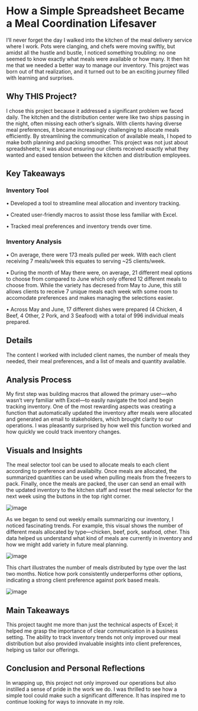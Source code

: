 # **How a Simple Spreadsheet Became a Meal Coordination Lifesaver**

I’ll never forget the day I walked into the kitchen of the meal delivery service where I work. Pots were clanging, and chefs were moving swiftly, but amidst all the hustle and bustle, I noticed something troubling: no one seemed to know exactly what meals were available or how many. It then hit me that we needed a better way to manage our inventory. This project was born out of that realization, and it turned out to be an exciting journey filled with learning and surprises.

## **Why THIS Project?**

I chose this project because it addressed a significant problem we faced daily. The kitchen and the distribution center were like two ships passing in the night, often missing each other’s signals. With clients having diverse meal preferences, it became increasingly challenging to allocate meals efficiently. By streamlining the communication of available meals, I hoped to make both planning and packing smoother. This project was not just about spreadsheets; it was about ensuring our clients received exactly what they wanted and eased tension between the kitchen and distribution employees.

## **Key Takeaways**

### **Inventory Tool**

•	Developed a tool to streamline meal allocation and inventory tracking.

•	Created user-friendly macros to assist those less familiar with Excel.

•	Tracked meal preferences and inventory trends over time.

### **Inventory Analysis**

•	On average, there were 173 meals pulled per week. With each client receiving 7 meals/week this equates to serving ~25 clients/week. 

•	During the month of May there were, on average, 21 different meal options to choose from compared to June which only offered 12 different meals to choose from. While the variety has decresed from May to June, this still allows clients to receive 7 unique meals each week with some room to accomodate preferences and makes managing the selections easier.  

•	Across May and June, 17 different dishes were prepared (4 Chicken, 4 Beef, 4 Other, 2 Pork, and 3 Seafood) with a total of 996 individual meals prepared. 

## **Details**

The content I worked with included client names, the number of meals they needed, their meal preferences, and a list of meals and quantity available. 

## **Analysis Process**

My first step was building macros that allowed the primary user—who wasn’t very familiar with Excel—to easily navigate the tool and begin tracking inventory. One of the most rewarding aspects was creating a function that automatically updated the inventory after meals were allocated and generated an email to stakeholders, which brought clarity to our operations. I was pleasantly surprised by how well this function worked and how quickly we could track inventory changes.

## **Visuals and Insights**

The meal selector tool can be used to allocate meals to each client according to preference and availabilty. Once meals are allocated, the summarized quantities can be used when pulling meals from the freezers to pack. Finally, once the meals are packed, the user can send an email with the updated inventory to the kitchen staff and reset the meal selector for the next week using the buttons in the top right corner.

![image](https://github.com/user-attachments/assets/f22bd085-e4f7-46a1-933a-09ad4939e63d)


As we began to send out weekly emails summarizing our inventory, I noticed fascinating trends. For example, this visual shows the number of different meals allocated by type—chicken, beef, pork, seafood, other. This data helped us understand what kind of meals are currently in inventory and how we might add variety in future meal planning.

![image](https://github.com/user-attachments/assets/b5350498-10b4-4314-9db2-98a6e079ce22)


This chart illustrates the number of meals distributed by type over the last two months. Notice how pork consistently underperforms other options, indicating a strong client preference against pork based meals.


![image](https://github.com/user-attachments/assets/a3219804-0f01-4b9d-b065-4784b5601610)


## **Main Takeaways**

This project taught me more than just the technical aspects of Excel; it helped me grasp the importance of clear communication in a business setting. The ability to track inventory trends not only improved our meal distribution but also provided invaluable insights into client preferences, helping us tailor our offerings.

## **Conclusion and Personal Reflections**

In wrapping up, this project not only improved our operations but also instilled a sense of pride in the work we do. I was thrilled to see how a simple tool could make such a significant difference. It has inspired me to continue looking for ways to innovate in my role.


